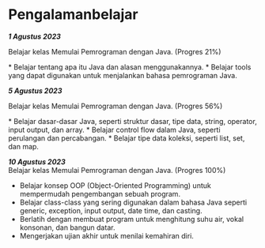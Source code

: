 # Pengalamanbelajar

***1 Agustus 2023***
<p>Belajar kelas Memulai Pemrograman dengan Java. (Progres 21%)</p>
* Belajar tentang apa itu Java dan alasan menggunakannya.
* Belajar tools yang dapat digunakan untuk menjalankan bahasa pemrograman Java.
<p></p>
<p></p>

***5 Agustus 2023***
<p>Belajar kelas Memulai Pemrograman dengan Java. (Progres 56%)</p>
* Belajar dasar-dasar Java, seperti struktur dasar, tipe data, string, operator, input output, dan array.
* Belajar control flow dalam Java, seperti perulangan dan percabangan.
* Belajar tipe data koleksi, seperti list, set, dan map.
<p></p>

***10 Agustus 2023***  
Belajar kelas Memulai Pemrograman dengan Java. (Progres 100%)
* Belajar konsep OOP (Object-Oriented Programming) untuk mempermudah pengembangan sebuah program.
* Belajar class-class yang sering digunakan dalam bahasa Java seperti generic, exception, input output, date time, dan casting.
* Berlatih dengan membuat program untuk menghitung suhu air, vokal konsonan, dan bangun datar.
* Mengerjakan ujian akhir untuk menilai kemahiran diri.

